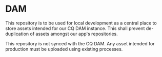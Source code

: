 # DAM

This repository is to be used for local development as a central place to store assets intended for our CQ DAM instance. This shall prevent de-duplication of assets amongst our app's repositories.

This repository is not synced with the CQ DAM. Any asset intended for production must be uploaded using existing processes.
